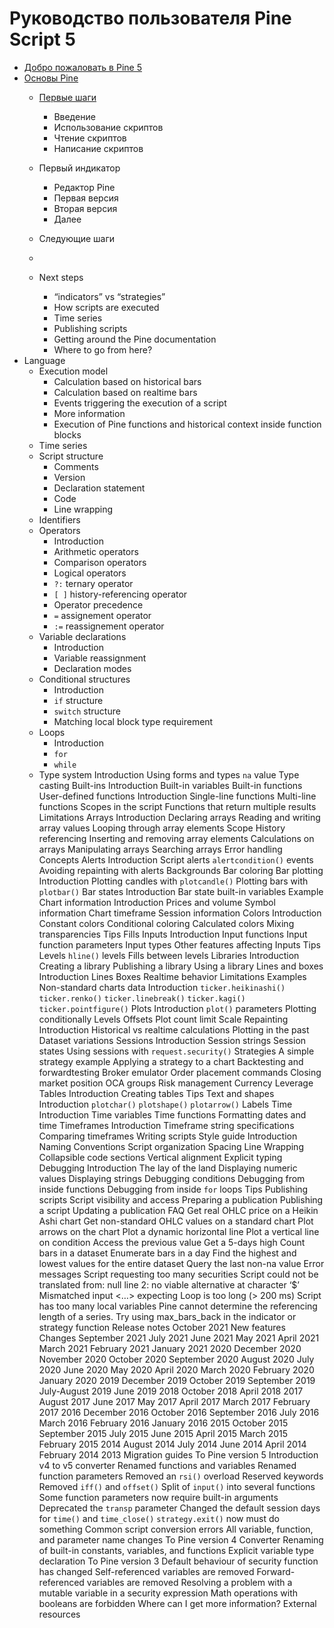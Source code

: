 # Руководство пользователя Pine Script 5

- [Добро пожаловать в Pine 5](https://github.com/ak77-script/journal/blob/master/Welcome_to_Pine_5.md)
- [Основы Pine](https://github.com/ak77-script/journal/blob/master/Pine_primer.md)
  - [Первые шаги](https://github.com/ak77-script/journal/blob/master/First_steps.md)
     - Введение
     - Использование скриптов
     - Чтение скриптов
     - Написание скриптов
  - Первый индикатор
     - Редактор Pine
     - Первая версия
     - Вторая версия
     - Далее
  - Следующие шаги
  - 

  - Next steps
    - “indicators” vs “strategies”
    - How scripts are executed
    - Time series
    - Publishing scripts
    - Getting around the Pine documentation
    - Where to go from here?
- Language
  - Execution model
    - Calculation based on historical bars
    - Calculation based on realtime bars
    - Events triggering the execution of a script
    - More information
    - Execution of Pine functions and historical context inside function blocks
  - Time series
  - Script structure
    - Comments
    - Version
    - Declaration statement
    - Code
    - Line wrapping
  - Identifiers
  - Operators
    - Introduction
    - Arithmetic operators
    - Comparison operators
    - Logical operators
    - `?:` ternary operator
    - `[ ]` history-referencing operator
    - Operator precedence
    - `=` assignement operator
    - `:=` reassignement operator
  - Variable declarations
    - Introduction
    - Variable reassignment
    - Declaration modes
  - Conditional structures
    - Introduction
    - `if` structure
    - `switch` structure
    - Matching local block type requirement
  - Loops
    - Introduction
    - `for`
    - `while`
  - Type system
Introduction
Using forms and types
`na` value
Type casting
Built-ins
Introduction
Built-in variables
Built-in functions
User-defined functions
Introduction
Single-line functions
Multi-line functions
Scopes in the script
Functions that return multiple results
Limitations
Arrays
Introduction
Declaring arrays
Reading and writing array values
Looping through array elements
Scope
History referencing
Inserting and removing array elements
Calculations on arrays
Manipulating arrays
Searching arrays
Error handling
Concepts
Alerts
Introduction
Script alerts
`alertcondition()` events
Avoiding repainting with alerts
Backgrounds
Bar coloring
Bar plotting
Introduction
Plotting candles with `plotcandle()`
Plotting bars with `plotbar()`
Bar states
Introduction
Bar state built-in variables
Example
Chart information
Introduction
Prices and volume
Symbol information
Chart timeframe
Session information
Colors
Introduction
Constant colors
Conditional coloring
Calculated colors
Mixing transparencies
Tips
Fills
Inputs
Introduction
Input functions
Input function parameters
Input types
Other features affecting Inputs
Tips
Levels
`hline()` levels
Fills between levels
Libraries
Introduction
Creating a library
Publishing a library
Using a library
Lines and boxes
Introduction
Lines
Boxes
Realtime behavior
Limitations
Examples
Non-standard charts data
Introduction
`ticker.heikinashi()`
`ticker.renko()`
`ticker.linebreak()`
`ticker.kagi()`
`ticker.pointfigure()`
Plots
Introduction
`plot()` parameters
Plotting conditionally
Levels
Offsets
Plot count limit
Scale
Repainting
Introduction
Historical vs realtime calculations
Plotting in the past
Dataset variations
Sessions
Introduction
Session strings
Session states
Using sessions with `request.security()`
Strategies
A simple strategy example
Applying a strategy to a chart
Backtesting and forwardtesting
Broker emulator
Order placement commands
Closing market position
OCA groups
Risk management
Currency
Leverage
Tables
Introduction
Creating tables
Tips
Text and shapes
Introduction
`plotchar()`
`plotshape()`
`plotarrow()`
Labels
Time
Introduction
Time variables
Time functions
Formatting dates and time
Timeframes
Introduction
Timeframe string specifications
Comparing timeframes
Writing scripts
Style guide
Introduction
Naming Conventions
Script organization
Spacing
Line Wrapping
Collapsible code sections
Vertical alignment
Explicit typing
Debugging
Introduction
The lay of the land
Displaying numeric values
Displaying strings
Debugging conditions
Debugging from inside functions
Debugging from inside `for` loops
Tips
Publishing scripts
Script visibility and access
Preparing a publication
Publishing a script
Updating a publication
FAQ
Get real OHLC price on a Heikin Ashi chart
Get non-standard OHLC values on a standard chart
Plot arrows on the chart
Plot a dynamic horizontal line
Plot a vertical line on condition
Access the previous value
Get a 5-days high
Count bars in a dataset
Enumerate bars in a day
Find the highest and lowest values for the entire dataset
Query the last non-na value
Error messages
Script requesting too many securities
Script could not be translated from: null
line 2: no viable alternative at character ‘$’
Mismatched input <…> expecting <???>
Loop is too long (> 200 ms)
Script has too many local variables
Pine cannot determine the referencing length of a series. Try using max_bars_back in the indicator or strategy function
Release notes
October 2021
New features
Changes
September 2021
July 2021
June 2021
May 2021
April 2021
March 2021
February 2021
January 2021
2020
December 2020
November 2020
October 2020
September 2020
August 2020
July 2020
June 2020
May 2020
April 2020
March 2020
February 2020
January 2020
2019
December 2019
October 2019
September 2019
July-August 2019
June 2019
2018
October 2018
April 2018
2017
August 2017
June 2017
May 2017
April 2017
March 2017
February 2017
2016
December 2016
October 2016
September 2016
July 2016
March 2016
February 2016
January 2016
2015
October 2015
September 2015
July 2015
June 2015
April 2015
March 2015
February 2015
2014
August 2014
July 2014
June 2014
April 2014
February 2014
2013
Migration guides
To Pine version 5
Introduction
v4 to v5 converter
Renamed functions and variables
Renamed function parameters
Removed an `rsi()` overload
Reserved keywords
Removed `iff()` and `offset()`
Split of `input()` into several functions
Some function parameters now require built-in arguments
Deprecated the `transp` parameter
Changed the default session days for `time()` and `time_close()`
`strategy.exit()` now must do something
Common script conversion errors
All variable, function, and parameter name changes
To Pine version 4
Converter
Renaming of built-in constants, variables, and functions
Explicit variable type declaration
To Pine version 3
Default behaviour of security function has changed
Self-referenced variables are removed
Forward-referenced variables are removed
Resolving a problem with a mutable variable in a security expression
Math operations with booleans are forbidden
Where can I get more information?
External resources